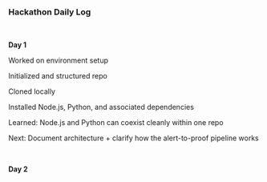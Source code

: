 ### Hackathon Daily Log

<br>

**Day 1**

Worked on environment setup

Initialized and structured repo

Cloned locally

Installed Node.js, Python, and associated dependencies

Learned: Node.js and Python can coexist cleanly within one repo

Next: Document architecture + clarify how the alert-to-proof pipeline works

<br>

**Day 2**

